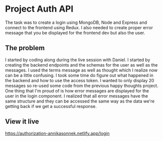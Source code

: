 # Project Auth API

The task was to create a login using MongoDB, Node and Express and connect to the frontend using Redux. I also needed to create proper error message that you be displayed for the frontend dev but also the user. 

## The problem

I started by coding along during the live session with Daniel. I started by creating the backend endpoints and the schemas for the user as well as the messages. I used the terms message as well as thought which I realize now can be a little confusing. I took some time do figure out what happened in the backend and how to use the access token. I wanted to only display 20 messages so re-used some code from the previous happy thoughts project. One thing that I'm proud of is how error messages are displayed for the user in the login component. I realized that all error messages have the same structure and they can be accessed the same way as the data we're getting back if we get a successful response. 

## View it live

https://authorization-annikasonnek.netlify.app/login